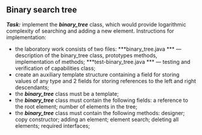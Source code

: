 ## Binary search tree ##
***Task:*** implement the ***binary_tree*** class, which would provide
logarithmic complexity of searching and adding a new
element.
Instructions for implementation:
- the laboratory work consists of two files:
***binary_tree.java *** — description of the binary_tree class, prototypes
  methods, implementation of methods;
  ***test-binary_tree.java *** — testing and verification of capabilities
  class;
- create an auxiliary template structure containing
  a field for storing values of any type and 2 fields for
storing references to the left and right descendants;
- the ***binary_tree*** class must be a template;
- the ***binary_tree*** class must contain the following fields:
a reference to the root element;
  number of elements in the tree;
- the ***binary_tree*** class must contain the following methods:
  designer;
  copy constructor;
  adding an element;
  element search;
  deleting all elements;
  required interfaces;
